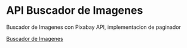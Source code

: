 # API Buscador de Imagenes
Buscador de Imagenes con Pixabay API, implementacion de paginador  

[Buscador de Imagenes](https://jolly-tanuki-5bc7bc.netlify.app)
